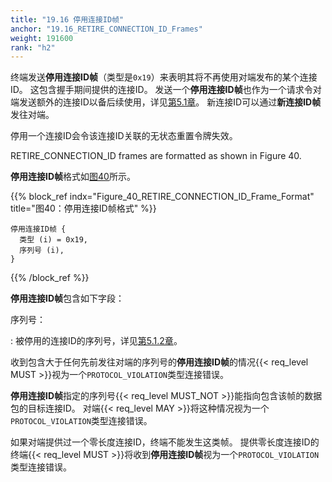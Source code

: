 ```yaml
---
title: "19.16 停用连接ID帧"
anchor: "19.16_RETIRE_CONNECTION_ID_Frames"
weight: 191600
rank: "h2"
---
```


终端发送**停用连接ID帧**（类型是`0x19`）来表明其将不再使用对端发布的某个连接ID。
这包含握手期间提供的连接ID。
发送一个**停用连接ID帧**也作为一个请求令对端发送额外的连接ID以备后续使用，详见[第5.1章]()。
新连接ID可以通过**新连接ID帧**发往对端。

停用一个连接ID会令该连接ID关联的无状态重置令牌失效。


RETIRE_CONNECTION_ID frames are formatted as shown in Figure 40.

**停用连接ID帧**格式如[图40](#Figure_40_RETIRE_CONNECTION_ID_Frame_Format)所示。

{{% block_ref
    indx="Figure_40_RETIRE_CONNECTION_ID_Frame_Format"
    title="图40：停用连接ID帧格式" %}}

```
停用连接ID帧 {
  类型 (i) = 0x19,
  序列号 (i),
}
```

{{% /block_ref %}}

**停用连接ID帧**包含如下字段：

序列号：

:   被停用的连接ID的序列号，详见[第5.1.2章]()。

收到包含大于任何先前发往对端的序列号的**停用连接ID帧**的情况{{< req_level MUST >}}视为一个`PROTOCOL_VIOLATION`类型连接错误。

**停用连接ID帧**指定的序列号{{< req_level MUST_NOT >}}能指向包含该帧的数据包的目标连接ID。
对端{{< req_level MAY >}}将这种情况视为一个`PROTOCOL_VIOLATION`类型连接错误。

如果对端提供过一个零长度连接ID，终端不能发生这类帧。
提供零长度连接ID的终端{{< req_level MUST >}}将收到**停用连接ID帧**视为一个`PROTOCOL_VIOLATION`类型连接错误。
